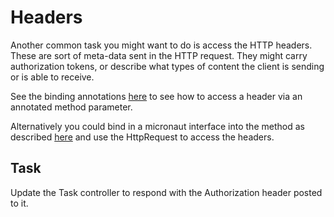 # Headers

Another common task you might want to do is access the HTTP headers. These are sort of meta-data sent in the HTTP request. They might carry authorization tokens, or describe what types of content the client is sending or is able to receive.

See the binding annotations [here](https://docs.micronaut.io/latest/guide/#_binding_annotations) to see how to access a header via an annotated method parameter.

Alternatively you could bind in a micronaut interface into the method as described [here](https://docs.micronaut.io/latest/guide/#requestResponse) and use the HttpRequest to access the headers.

## Task

Update the Task controller to respond with the Authorization header posted to it.